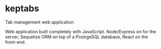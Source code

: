 # keptabs

Tab management web application

Web application built completely with JavaScript. Node/Express on for the server, Sequelize ORM on top of a PostrgeSQL database, React on the front-end.
